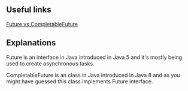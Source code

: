 ## Useful links

[Future vs CompletableFuture](https://mycodingcenter.blogspot.com/2022/05/java-interview-question-future-vs.html)

## Explanations

Future is an interface in Java introduced in Java 5 and it's mostly being used to create asynchronous tasks.

CompletableFuture is an class in Java introduced in Java 8 and as you might have guessed this class implements Future interface.